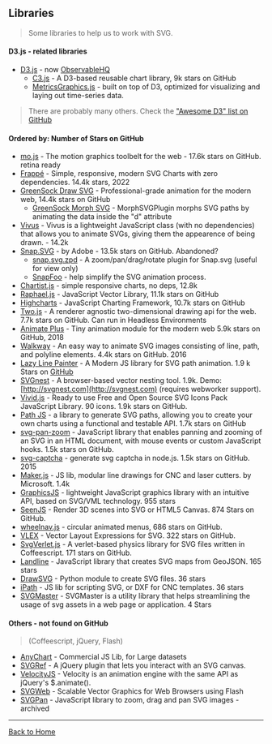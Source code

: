 ## Libraries
> Some libraries to help us to work with SVG.

#### D3.js - related libraries

* [D3.js](https://d3js.org/) - now [ObservableHQ](https://observablehq.com/)
  * [C3.js](https://github.com/masayuki0812/c3) - A D3-based reusable chart library, 9k stars on GitHub
  * [MetricsGraphics.js](http://metricsgraphicsjs.org/) - built on top of D3, optimized for visualizing and laying out time-series data.
  
> There are probably many others. Check the ["Awesome D3" list on GitHub](https://github.com/wbkd/awesome-d3#readme)

#### Ordered by: Number of Stars on GitHub

* [mo.js](https://github.com/legomushroom/mojs) - The motion graphics toolbelt for the web - 17.6k stars on GitHub. retina ready
* [Frappé](https://github.com/frappe/charts) - Simple, responsive, modern SVG Charts with zero dependencies. 14.4k stars, 2022
* [GreenSock Draw SVG](http://greensock.com/drawSVG) - Professional-grade animation for the modern web, 14.4k stars on GitHub
  * [GreenSock Morph SVG](http://greensock.com/morphSVG) - MorphSVGPlugin morphs SVG paths by animating the data inside the "d" attribute
* [Vivus](https://github.com/maxwellito/vivus) - Vivus is a lightweight JavaScript class (with no dependencies) that allows you to animate SVGs, giving them the appearence of being drawn. - 14.2k
* [Snap.SVG](http://snapsvg.io/) - by Adobe - 13.5k stars on GitHub. Abandoned?
  * [snap.svg.zpd](https://github.com/huei90/snap.svg.zpd) - A zoom/pan/drag/rotate plugin for Snap.svg (useful for view only)
  * [SnapFoo](http://yuschick.github.io/SnapFoo/) -  help simplify the SVG animation process.
* [Chartist.js](http://gionkunz.github.io/chartist-js/) - simple  responsive charts, no deps, 12.8k
* [Raphael.js](https://github.com/DmitryBaranovskiy/raphael) - JavaScript Vector Library, 11.1k stars on GitHub
* [Highcharts](https://www.highcharts.com/) - JavaScript Charting Framework, 10.7k stars on GitHub
* [Two.js](http://jonobr1.github.io/two.js/) - A renderer agnostic two-dimensional drawing api for the web. 7.7k stars on GitHub. Can run in Headless Environments
* [Animate Plus](https://github.com/bendc/animateplus) -  Tiny animation module for the modern web   5.9k stars on GitHub, 2018
* [Walkway](http://www.connoratherton.com/walkway) - An easy way to animate SVG images consisting of line, path, and polyline elements. 4.4k stars on GitHub. 2016
* [Lazy Line Painter](http://lazylinepainter.info/) - A Modern JS library for SVG path animation. 1.9 k Stars on [GitHub](https://github.com/camoconnell/lazy-line-painter)
* [SVGnest](https://github.com/Jack000/SVGnest) - A browser-based vector nesting tool. 1.9k. Demo: [http://svgnest.com](http://svgnest.com) (requires webworker support).
* [Vivid.js](https://webkul.github.io/vivid/) - Ready to use Free and Open Source SVG Icons Pack JavaScript Library. 90 icons. 1.9k stars on GitHub.
* [Path JS](https://github.com/andreaferretti/paths-js) - a library to generate SVG paths, allowing you to create your own charts using a functional and testable API. 1.7k stars on GitHub
* [svg-pan-zoom](https://github.com/ariutta/svg-pan-zoom) - JavaScript library that enables panning and zooming of an SVG in an HTML document, with mouse events or custom JavaScript hooks. 1.5k stars on GitHub.
* [svg-captcha](https://github.com/lemonce/svg-captcha) - generate svg captcha in node.js. 1.5k stars on GitHub. 2015
* [Maker.js](https://github.com/Microsoft/maker.js) - JS lib, modular line drawings for CNC and laser cutters. by Microsoft. 1.4k
* [GraphicsJS](http://www.graphicsjs.org) -  lightweight JavaScript graphics library with an intuitive API, based on SVG/VML technology. 955 stars
* [SeenJS](https://github.com/themadcreator/seen) - Render 3D scenes into SVG or HTML5 Canvas. 874 Stars on GitHub.
* [wheelnav.js](https://github.com/softwaretailoring/wheelnav/stargazers) - circular animated menus, 686 stars on GitHub.
* [VLEX](https://github.com/indus/VLEX) -  Vector Layout Expressions for SVG. 322 stars on GitHub.
* [SvgVerlet.js](https://github.com/miketucker/svg-verlet.js) - A verlet-based physics library for SVG files written in Coffeescript. 171 stars on GitHub.
* [Landline](http://propublica.github.io/landline/) - JavaScript library that creates SVG maps from GeoJSON. 165 stars
* [DrawSVG](https://github.com/petercollingridge/DrawSVG) - Python module to create SVG files. 36 stars
* [iPath](https://github.com/dr-jerry/iPath) - JS lib for scripting SVG, or DXF for CNC templates. 36 stars
* [SVGMaster](https://oaxoa.github.io/SVGMaster/) - SVGMaster is a utility library that helps streamlining the usage of svg assets in a web page or application. 4 Stars

#### Others - not found on GitHub

> (Coffeescript, jQuery, Flash)

* [AnyChart](https://www.anychart.com) - Commercial JS Lib, for Large datasets
* [SVGRef](http://keith-wood.name/svgRef.html) - A jQuery plugin that lets you interact with an SVG canvas.
* [VelocityJS](http://julian.com/research/velocity/#svg) - Velocity is an animation engine with the same API as jQuery's $.animate().
* [SVGWeb](https://code.google.com/p/svgweb/) - Scalable Vector Graphics for Web Browsers using Flash
* [SVGPan](https://code.google.com/p/svgpan/) - JavaScript library to zoom, drag and pan SVG images - archived

---
[Back to Home](https://github.com/knbknb/awesome-svg)
